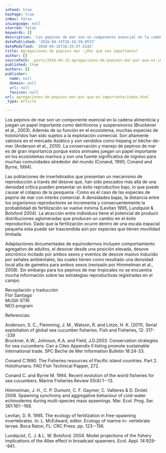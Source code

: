 ```yaml
---
inFeed: true
hasPage: true
inNav: false
inLanguage: null
starred: false
keywords: []
description: 'Los pepinos de mar son un componente esencial en la cadena alimenticia y juegan un papel importante como detritívoros y suspensívoros (Bruckener et al., 2003). Además de su función en el ecosistema, muchas especies de holotúridos han sido sujetos a la explotación comercial. Son altamente valiosos en el mercado Asiático y son vendidos como trepang or bêche-de- mer (Anderson et al., 2010). La conservación y manejo de pepinos de mar es de gran importancia porque estos animales juegan un papel importante en los ecosistemas marinos y son una fuente significativa de ingreso para muchas comunidades alrededor del mundo (Conand, 1990; Conand and Byrne, 1994).'
datePublished: '2016-04-15T16:16:59.057Z'
dateModified: '2016-04-15T16:15:57.514Z'
title: Agregaciones de pepinos mar -¿Por qué son importante?
author: []
sourcePath: _posts/2016-04-15-agregaciones-de-pepinos-mar-por-que-es-importante.md
published: true
authors: []
publisher:
  name: null
  domain: null
  url: null
  favicon: null
url: agregaciones-de-pepinos-mar-por-que-es-importante/index.html
_type: Article

---
```

Los pepinos de mar son un componente esencial en la cadena alimenticia y juegan un papel importante como detritívoros y suspensívoros (Bruckener et al., 2003). Además de su función en el ecosistema, muchas especies de holotúridos han sido sujetos a la explotación comercial. Son altamente valiosos en el mercado Asiático y son vendidos como trepang or bêche-de- mer (Anderson et al., 2010). La conservación y manejo de pepinos de mar es de gran importancia porque estos animales juegan un papel importante en los ecosistemas marinos y son una fuente significativa de ingreso para muchas comunidades alrededor del mundo (Conand, 1990; Conand and Byrne, 1994).

Las poblaciones de invertebrados que presentan un mecanismo de reproducción a través del desove que, han sido pescados más allá de una densidad crítica pueden presentar un éxito reproductivo bajo, lo que puede causar el colapso de la pesquería -Como es el caso de las especies de pepino de mar con interés comercial. A densidades bajas, la distancia entre los organismos reproductores se incrementa y consecuentemente la probabilidad de fertilización se vuelve mínima (Levitan 1995, Lundquist & Botsford 2004). La atracción entre individuos tiene el potencial de producir distribuciones aglomeradas que producen un cambio en el éxito reproductivo. Dado que la fertilización ocurre dentro de una escala espacial pequeña esta puede ser trascendida aún por especies que tienen movilidad limitada.

Adaptaciones documentadas de equinodermos incluyen comportamiento agregativo de adultos, el desovar desde una posición elevada, desove sincrónico incitado por ambos sexos y eventos de desove masivo inducido por señales ambientales, las cuales tienen como resultado una densidad local alta de gametos para ambos sexos (revisado por Himmelman et al., 2008). Sin embargo para los pepinos de mar tropicales no se encuentra mucha información sobre las estrategias reproductivas registradas en el campo.

Recopilación y traducción  
Flor Santiago  
McGill-STRI  
NEO program

Referencias:

Anderson, S. C., Flemming, J. M., Watson, R. and Lotze, H. K. (2011), Serial exploitation of global sea cucumber fisheries. Fish and Fisheries, 12: 317--339  
Bruckner, A.W., Johnson, K.A. and Field, J.D.2003\. Conservation strategies for sea cucumbers: Can a Cites Appendix II listing promote sustainable international trade. SPC Beche de Mer Information Bulletin 18:24-33\.

Conand C.1990\. The Fisheries resources of Pacific island countries. Part 2\. Holothurians. FAO Fish Technical Papper, 272\.

Conand C. and Byrne M. 1994\. Recent evolution of the world fisheries for sea cucumbers. Marine Fisheries Review 55(4):1--13\.

Himmelman, J. H., C. P. Dumont, C. F. Gaymer, C. Vallieres & D. Drolet. 2008\. Spawning synchrony and aggregative behaviour of cold-water echinoderms during multi-species mass spawnings. Mar. Ecol. Prog. Ser. 361:161--168\.

Levitan, D. R. 1995\. The ecology of fertilization in free-spawning invertebrates. In: L. McEdward, editor. Ecology of marine in- vertebrate larvae. Boca Raton, FL: CRC Press. pp. 123--156\.

Lundquist, C. J. & L. W. Botsford. 2004\. Model projections of the fishery implications of the Allee effect in broadcast spawners. Ecol. Appl. 14:929--941\.